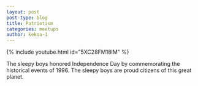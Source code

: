 ```yaml
---
layout: post
post-type: blog
title: Patriotism
categories: meetups
author: kekoa-1
---
```


{% include youtube.html id="5XC28FM18lM" %}

The sleepy boys honored Independence Day by commemorating the historical events of 1996. The sleepy boys are proud citizens of this great planet.
